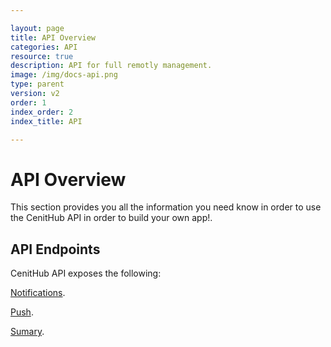 ```yaml
---

layout: page
title: API Overview
categories: API
resource: true
description: API for full remotly management.
image: /img/docs-api.png
type: parent
version: v2
order: 1
index_order: 2
index_title: API

---
```


# API Overview

This section provides you all the information you need know in order to use the CenitHub API in order to build your own app!.

## API Endpoints

CenitHub API exposes the following:

[Notifications](/api/notifications.html "Notifications").

[Push](/api/push.html "Push"). 

[Sumary](/api/sumary.html "Sumary"). 
